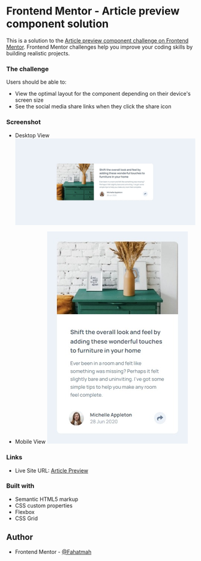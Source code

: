 # Frontend Mentor - Article preview component solution

This is a solution to the [Article preview component challenge on Frontend Mentor](https://www.frontendmentor.io/challenges/article-preview-component-dYBN_pYFT). Frontend Mentor challenges help you improve your coding skills by building realistic projects.

### The challenge

Users should be able to:

-  View the optimal layout for the component depending on their device's screen size
-  See the social media share links when they click the share icon

### Screenshot

-  Desktop View
![](images/Desktop_View.jpeg)

-  Mobile View
![](images/Mobile_View.jpeg)

### Links

-  Live Site URL: [Article Preview](https://article-preview-frontend.netlify.app/)

### Built with

-  Semantic HTML5 markup
-  CSS custom properties
-  Flexbox
-  CSS Grid

## Author

-  Frontend Mentor - [@Fahatmah](https://www.frontendmentor.io/profile/Fahatmah)
